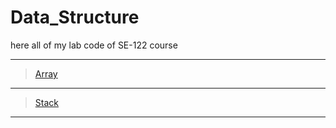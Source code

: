 # Data_Structure
here all of my lab code of SE-122 course


---


>[Array](https://github.com/mmr-ashiq/Data_Structure/tree/master/Array)


---


>[Stack](https://github.com/mmr-ashiq/Data_Structure/tree/master/Stack)


***
